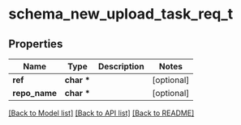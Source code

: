 # schema_new_upload_task_req_t

## Properties
Name | Type | Description | Notes
------------ | ------------- | ------------- | -------------
**ref** | **char \*** |  | [optional] 
**repo_name** | **char \*** |  | [optional] 

[[Back to Model list]](../README.md#documentation-for-models) [[Back to API list]](../README.md#documentation-for-api-endpoints) [[Back to README]](../README.md)


